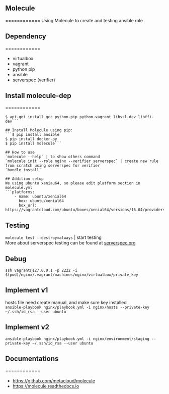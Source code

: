 ## Molecule
============
Using Molecule to create and testing ansible role

## Dependency
============
* virtualbox
* vagrant
* python pip
* ansible
* serverspec (verifier)

## Install molecule-dep
============
```$ $ apt-get update
$ apt-get install gcc python-pip python-vagrant libssl-dev libffi-dev```

## Install Molecule using pip:
```$ pip install ansible
$ pip install docker-py
$ pip install molecule```

## How to use
`molecule --help` | to show others command  
`molecule init --role nginx --verifier serverspec` | create new rule from scratch using serverspec for verifier  
`bundle install`  

## Addition setup
We using ubuntu xeniau64, so please edit platform section in molecule.yml  
```platforms:
    - name: ubuntu/xenial64
      box: ubuntu/xenial64
      box_url: https://vagrantcloud.com/ubuntu/boxes/xenial64/versions/16.04/providers/virtualbox.box
```

## Testing
`molecule test --destroy=always` | start testing  
More about serverspec testing can be found at [serverspec.org](http://serverspec.org/resource_types.html)

## Debug  
`ssh vagrant@127.0.0.1 -p 2222 -i $(pwd)/nginx/.vagrant/machines/nginx/virtualbox/private_key`

## Implement v1
hosts file need create manual, and make sure key installed  
`ansible-playbook nginx/playbook.yml -i nginx/hosts --private-key ~/.ssh/id_rsa --user ubuntu`

## Implement v2
`ansible-playbook nginx/playbook.yml -i nginx/environment/staging --private-key ~/.ssh/id_rsa --user ubuntu`

## Documentations
============
* https://github.com/metacloud/molecule
* https://molecule.readthedocs.io
